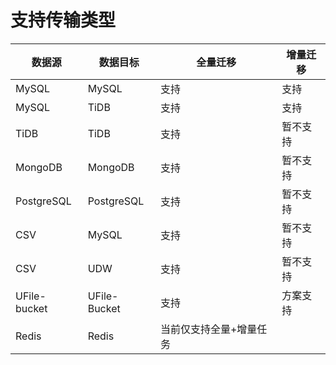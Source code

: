 

# 支持传输类型

| 数据源 | 数据目标 | 全量迁移 | 增量迁移 |
| ------ | -------- | -------- | -------- |
| MySQL  | MySQL    | 支持     | 支持     |
| MySQL  | TiDB     | 支持     | 支持     |
| TiDB   | TiDB     | 支持     | 暂不支持 |
| MongoDB   | MongoDB     | 支持     | 暂不支持 |
| PostgreSQL   | PostgreSQL    | 支持     | 暂不支持 |
| CSV    | MySQL    | 支持     | 暂不支持 |
| CSV    | UDW      | 支持     | 暂不支持 |
| UFile-bucket    | UFile-Bucket      | 支持     | 方案支持 |
| Redis    | Redis      |   当前仅支持全量+增量任务   |  |




